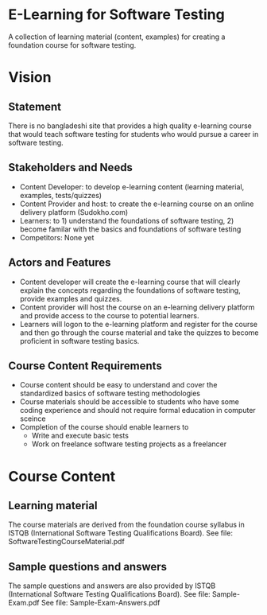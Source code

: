 # E-Learning for Software Testing
A collection of learning material (content, examples) for creating a foundation course for software testing.

# Vision
## Statement
There is no bangladeshi site that provides a high quality e-learning course that would teach software testing for students who would pursue a career in software testing.

## Stakeholders and Needs
 * Content Developer: to develop e-learning content (learning material, examples, tests/quizzes)
 * Content Provider and host: to create the e-learning course on an online delivery platform (Sudokho.com)
 * Learners: to 1) understand the foundations of software testing, 2) become familar with the basics and foundations of software testing
 * Competitors: None yet

## Actors and Features
 * Content developer will create the e-learning course that will clearly explain the concepts regarding the foundations of software testing, provide examples and quizzes. 
 *  Content provider will host the course on an e-learning delivery platform and provide access to the course to potential learners.
 * Learners will logon to the e-learning platform and register for the course and then go through the course material and take the quizzes to become proficient in software testing basics.

## Course Content Requirements
  * Course content should be easy to understand and cover the standardized basics of software testing methodologies
  * Course materials should be accessible to students who have some coding experience and should not require formal education in computer sceince
  * Completion of the course should enable learners to
    * Write and execute basic tests
    * Work on freelance software testing projects as a freelancer

# Course Content
## Learning material
The course materials are derived from the foundation course syllabus in ISTQB (International Software Testing Qualifications Board).
See file: SoftwareTestingCourseMaterial.pdf

## Sample questions and answers
The sample questions and answers are also provided by ISTQB (International Software Testing Qualifications Board).
See file: Sample-Exam.pdf
See file: Sample-Exam-Answers.pdf
